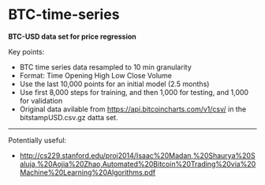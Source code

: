 # BTC-time-series
**BTC-USD data set for price regression**

Key points:
- BTC time series data resampled to 10 min granularity
- Format: Time Opening High Low Close Volume
- Use the last 10,000 points for an initial model (2.5 months)
- Use first 8,000 steps for training, and then 1,000 for testing, and 1,000 for validation
- Original data avilable from https://api.bitcoincharts.com/v1/csv/ in the bitstampUSD.csv.gz datta set.

***
Potentially useful:
- http://cs229.stanford.edu/proj2014/Isaac%20Madan,%20Shaurya%20Saluja,%20Aojia%20Zhao,Automated%20Bitcoin%20Trading%20via%20Machine%20Learning%20Algorithms.pdf

